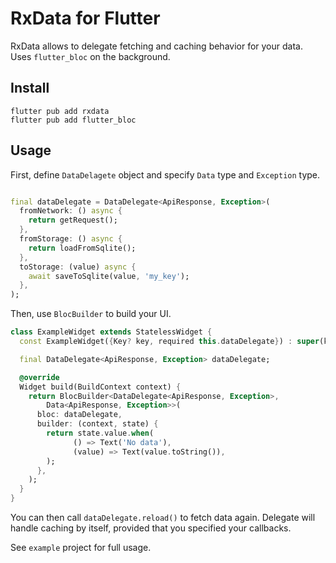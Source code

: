 # RxData for Flutter

RxData allows to delegate fetching and caching behavior for your data. Uses `flutter_bloc` on the
background.

## Install

```shell
flutter pub add rxdata
flutter pub add flutter_bloc
```

## Usage

First, define `DataDelagete` object and specify `Data` type and `Exception` type.

```dart

final dataDelegate = DataDelegate<ApiResponse, Exception>(
  fromNetwork: () async {
    return getRequest();
  },
  fromStorage: () async {
    return loadFromSqlite();
  },
  toStorage: (value) async {
    await saveToSqlite(value, 'my_key');
  },
);
```

Then, use `BlocBuilder` to build your UI.

```dart
class ExampleWidget extends StatelessWidget {
  const ExampleWidget({Key? key, required this.dataDelegate}) : super(key: key);

  final DataDelegate<ApiResponse, Exception> dataDelegate;

  @override
  Widget build(BuildContext context) {
    return BlocBuilder<DataDelegate<ApiResponse, Exception>,
        Data<ApiResponse, Exception>>(
      bloc: dataDelegate,
      builder: (context, state) {
        return state.value.when(
              () => Text('No data'),
              (value) => Text(value.toString()),
        );
      },
    );
  }
}
```

You can then call `dataDelegate.reload()` to fetch data again. Delegate will handle caching by
itself, provided that you specified your callbacks.

See `example` project for full usage.